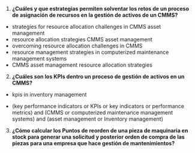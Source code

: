 1. **¿Cuáles y que estrategias permiten solventar los retos de un proceso de asignación de recursos en la gestión de activos de un CMMS?**
- strategies for resource allocation challenges in CMMS asset management
- resource allocation strategies CMMS asset management
- overcoming resource allocation challenges in CMMS
- resource management strategies in computerized maintenance management systems
- CMMS asset management resource allocation strategies

2. **¿Cuáles son los KPIs dentro un proceso de gestión de activos en un CMMS?**

- kpis in inventory management

- (key performance indicators or KPIs or key indicators or performance metrics) and (CMMS or computerized maintenance management systems) and (asset management or Inventory management) 

3. **¿Cómo calcular los Puntos de reorden de una pieza de maquinaria en stock para generar una solicitud y posterior orden de compra de las piezas para una empresa que hace gestión de mantenimientos?**
